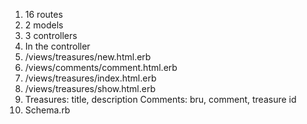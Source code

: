 1. 16 routes
2. 2 models
3. 3 controllers
4. In the controller
5. /views/treasures/new.html.erb
6. /views/comments/comment.html.erb
7. /views/treasures/index.html.erb
8. /views/treasures/show.html.erb
9. Treasures: title, description Comments: bru, comment, treasure id 
10. Schema.rb 